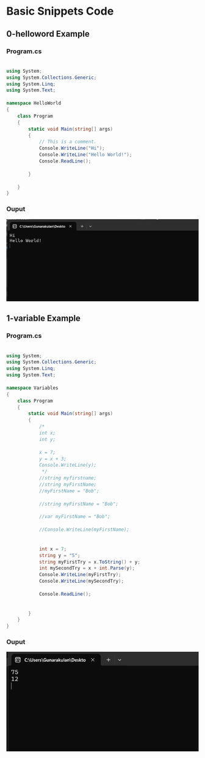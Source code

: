 # Basic Snippets Code

## 0-helloword Example

### Program.cs

```c#

using System;
using System.Collections.Generic;
using System.Linq;
using System.Text;

namespace HelloWorld
{
    class Program
    {
        static void Main(string[] args)
        {
            // This is a comment.
            Console.WriteLine("Hi");
            Console.WriteLine("Hello World!");
            Console.ReadLine();

        }

    }
}


```

### Ouput

![HelloWorld](media/helloword-exmaple.png)



## 1-variable Example

### Program.cs


```c#

using System;
using System.Collections.Generic;
using System.Linq;
using System.Text;

namespace Variables
{
    class Program
    {
        static void Main(string[] args)
        {
            /*
            int x;
            int y;

            x = 7;
            y = x + 3;
            Console.WriteLine(y);
             */
            //string myfirstname;
            //string myFirstName;
            //myFirstName = "Bob";

            //string myFirstName = "Bob";

            //var myFirstName = "Bob";

            //Console.WriteLine(myFirstName);


            int x = 7;
            string y = "5";
            string myFirstTry = x.ToString() + y;
            int mySecondTry = x + int.Parse(y);
            Console.WriteLine(myFirstTry);
            Console.WriteLine(mySecondTry);

            Console.ReadLine();


        }
    }
}


```



### Ouput

![HelloWorld](media/variables.png)